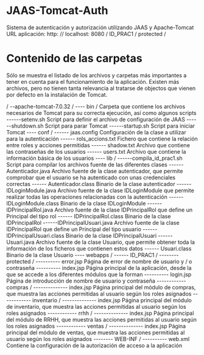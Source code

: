 # JAAS-Tomcat-Auth

Sistema de autenticación y autorización utilizando JAAS y Apache-Tomcat
URL aplicación: http: // localhost: 8080 / ID_PRAC1 / protected /

Contenido de las carpetas
=========================

Sólo se muestra el listado de los archivos y carpetas más importantes a tener en cuenta para el funcionamiento de la
aplicación. Existen más archivos, pero no tienen tanta relevancia al tratarse de objectos que
vienen por defecto en la instalación de Tomcat.

/
--apache-tomcat-7.0.32 /
---- bin / Carpeta que contiene los archivos necesarios de Tomcat para
su correcta ejecución, así como algunos scripts
------setenv.sh Script para definir el archivo de configuración de JAAS
------shutdown.sh Script para parar Tomcat
------startup.sh Script para iniciar Tomcat
---- conf /
------ jaas.config Configuración de la clase a utilizar para la autenticación
------ rols_accions.txt Fichero que contiene la relación entre roles y acciones permitidas
------ shadow.txt Archivo que contiene las contraseñas de los usuarios
------ users.txt Archivo que contiene la información básica de los usuarios
---- lib /
------compila_id_prac1.sh Script para compilar los archivos fuente de las diferentes clases
------Autenticador.java Archivo fuente de la clase autenticador, que permite comprobar
que el usuario se ha autenticado con unas credenciales correctas
------ Autenticador.class Binario de la clase autenticador
------IDLoginModule.java Archivo fuente de la clase IDLoginModule que permite realizar
todas las operaciones relacionadas con la autenticación
------ IDLoginModule.class Binario de la clase IDLoginModule
------IDPrincipalRol.java Archivo fuente de la clase IDPrincipalRol que define un
Principal del tipo rol
------ IDPrincipalRol.class Binario de la clase IDPrincipalRol
------IDPrincipalUsuari.java Archivo fuente de la clase IDPrincipalRol que define un
Principal del tipo usuario
------ IDPrincipalUsuari.class Binario de la clase IDPrincipalUsuari
------Usuari.java Archivo fuente de la clase Usuario, que permite obtener toda
la información de los ficheros que contienen estos datos
------ Usuari.class Binario de la clase Usuario
---- webapps /
------ ID_PRAC1 /
-------- protected /
---------- error.jsp Página de error de nombre de usuario y / o contraseña
---------- index.jsp Página principal de la aplicación, desde la que se accede a los
diferentes módulos que la forman
---------- login.jsp Página de introducción de nombre de usuario y contraseña
------------ compras /
-------------- index.jsp Página principal del módulo de compras, que muestra las acciones
permitidas al usuario según los roles asignados
------------ inventario /
-------------- index.jsp Página principal del módulo de inventario, que muestra las acciones
permitidas al usuario según los roles asignados
------------ rrhh /
-------------- index.jsp Página principal del módulo de RRHH, que muestra las acciones
permitidas al usuario según los roles asignados
------------ ventas /
-------------- index.jsp Página principal del módulo de ventas, que muestra las acciones
permitidas al usuario según los roles asignados
-------- WEB-INF /
---------- web.xml Contiene la configuración de la autorización de acceso a la aplicación
